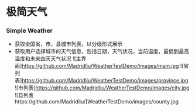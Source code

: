 # 极简天气
### Simple Weather
- 获取全国省，市，县城市列表，以分级形式展示
- 获取用户选择城市的天气信息，包括日期，天气状况，当前温度，最低到最高温度和未来四天天气状况
![主界面]https://github.com/Madridliu/WeatherTestDemo/images/main.jpg
![省列表]https://github.com/Madridliu/WeatherTestDemo/images/province.jpg
![市列表]https://github.com/Madridliu/WeatherTestDemo/images/city.jpg
![县列表https://github.com/Madridliu/]WeatherTestDemo/images/county.jpg
